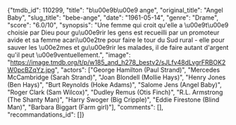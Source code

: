 {"tmdb_id": 110299, "title": "b\u00e9b\u00e9 ange", "original_title": "Angel Baby", "slug_title": "bebe-ange", "date": "1961-05-14", "genre": "Drame", "score": "6.0/10", "synopsis": "Une femme qui croit qu'elle a \u00e9t\u00e9 choisie par Dieu pour gu\u00e9rir les gens est recueilli par un promoteur avide et sa femme acari\u00e2tre pour faire le tour du Sud rural - elle pour sauver les \u00e2mes et gu\u00e9rir les malades, il de faire autant d'argent qu'il peut \u00e9ventuellement.", "image": "https://image.tmdb.org/t/p/w185_and_h278_bestv2/sJLfv48dLvgrFRBOK2W0pcBZqYz.jpg", "actors": ["George Hamilton (Paul Strand)", "Mercedes McCambridge (Sarah Strand)", "Joan Blondell (Mollie Hays)", "Henry Jones (Ben Hays)", "Burt Reynolds (Hoke Adams)", "Salome Jens (Angel Baby)", "Roger Clark (Sam Wilcox)", "Dudley Remus (Otis Finch)", "R.L. Armstrong (The Shanty Man)", "Harry Swoger (Big Cripple)", "Eddie Firestone (Blind Man)", "Barbara Biggart (Farm girl)"], "comments": [], "recommandations_id": []}